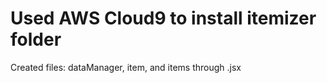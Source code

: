 # Used AWS Cloud9 to install itemizer folder
Created files: dataManager, item, and items through .jsx
